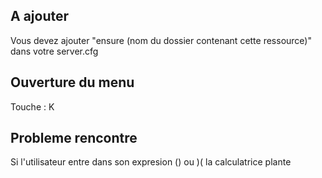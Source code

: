 ## A ajouter
Vous devez ajouter "ensure (nom du dossier contenant cette ressource)" dans votre server.cfg

## Ouverture du menu 
Touche : K

## Probleme rencontre
Si l'utilisateur entre dans son expresion () ou )( la calculatrice plante
